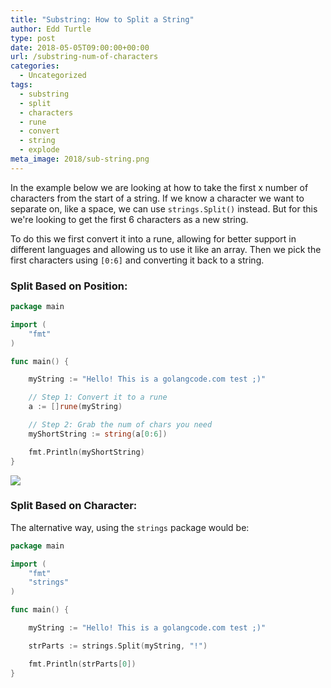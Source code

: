 ```yaml
---
title: "Substring: How to Split a String"
author: Edd Turtle
type: post
date: 2018-05-05T09:00:00+00:00
url: /substring-num-of-characters
categories:
  - Uncategorized
tags:
  - substring
  - split
  - characters
  - rune
  - convert
  - string
  - explode
meta_image: 2018/sub-string.png
---
```


In the example below we are looking at how to take the first x number of characters from the start of a string. If we know a character we want to separate on, like a space, we can use `strings.Split()` instead. But for this we're looking to get the first 6 characters as a new string.

To do this we first convert it into a rune, allowing for better support in different languages and allowing us to use it like an array. Then we pick the first characters using `[0:6]` and converting it back to a string.

### Split Based on Position:

```go
package main

import (
	"fmt"
)

func main() {

	myString := "Hello! This is a golangcode.com test ;)"

	// Step 1: Convert it to a rune
	a := []rune(myString)

	// Step 2: Grab the num of chars you need
	myShortString := string(a[0:6])

	fmt.Println(myShortString)
}
```

![](/img/2018/sub-string.png)

### Split Based on Character:

The alternative way, using the `strings` package would be:

```go
package main

import (
	"fmt"
	"strings"
)

func main() {

	myString := "Hello! This is a golangcode.com test ;)"

	strParts := strings.Split(myString, "!")

	fmt.Println(strParts[0])
}
```